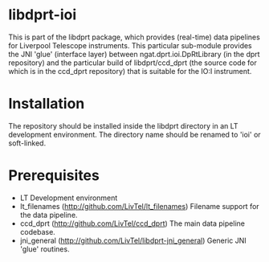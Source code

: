 # libdprt-ioi

This is part of the libdprt package, which provides (real-time) data pipelines for Liverpool Telescope instruments.
This particular sub-module provides the JNI 'glue' (interface layer) between ngat.dprt.ioi.DpRtLibrary (in the dprt repository) and the particular build of libdprt/ccd_dprt (the source code for which is in the ccd_dprt repository) that is suitable for the IO:I instrument. 

# Installation

The repository should be installed inside the libdprt directory in an LT development environment. The directory name should be renamed to 'ioi' or soft-linked.

# Prerequisites

- LT Development environment
- lt_filenames (http://github.com/LivTel/lt_filenames) Filename support for the data pipeline.
- ccd_dprt (http://github.com/LivTel/ccd_dprt) The main data pipeline codebase.
- jni_general (http://github.com/LivTel/libdprt-jni_general) Generic JNI 'glue' routines.
